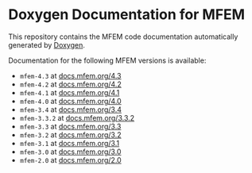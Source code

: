 # Doxygen Documentation for MFEM

This repository contains the MFEM code documentation automatically generated by [Doxygen](https://www.doxygen.nl).

Documentation for the following MFEM versions is available:

- `mfem-4.3` at [docs.mfem.org/4.3](http://docs.mfem.org/4.3)
- `mfem-4.2` at [docs.mfem.org/4.2](http://docs.mfem.org/4.2)
- `mfem-4.1` at [docs.mfem.org/4.1](http://docs.mfem.org/4.1)
- `mfem-4.0` at [docs.mfem.org/4.0](http://docs.mfem.org/4.0)
- `mfem-3.4` at [docs.mfem.org/3.4](http://docs.mfem.org/3.4)
- `mfem-3.3.2` at [docs.mfem.org/3.3.2](http://docs.mfem.org/3.3.2)
- `mfem-3.3` at [docs.mfem.org/3.3](http://docs.mfem.org/3.3)
- `mfem-3.2` at [docs.mfem.org/3.2](http://docs.mfem.org/3.2)
- `mfem-3.1` at [docs.mfem.org/3.1](http://docs.mfem.org/3.1)
- `mfem-3.0` at [docs.mfem.org/3.0](http://docs.mfem.org/3.0)
- `mfem-2.0` at [docs.mfem.org/2.0](http://docs.mfem.org/2.0)

